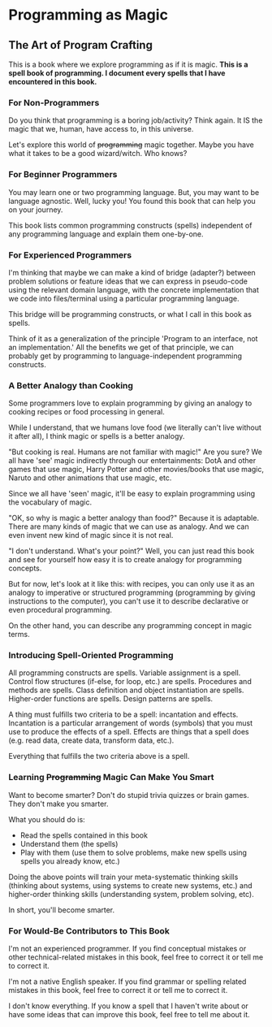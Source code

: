 # Programming as Magic
## The Art of Program Crafting
This is a book where we explore programming as if it is magic.
**This is a spell book of programming. I document every spells that I have encountered in this book.**

### For Non-Programmers
Do you think that programming is a boring job/activity? Think again. It IS the magic that we, human, have access to, in this universe. 

Let's explore this world of ~~programming~~ magic together. Maybe you have what it takes to be a good wizard/witch. Who knows?

### For Beginner Programmers
You may learn one or two programming language. But, you may want to be language agnostic. Well, lucky you! You found this book that can help you on your journey.

This book lists common programming constructs (spells) independent of any programming language and explain them one-by-one.

### For Experienced Programmers
I'm thinking that maybe we can make a kind of bridge (adapter?) between problem solutions or feature ideas that we can express in pseudo-code using the relevant domain language, with the concrete implementation that we code into files/terminal using a particular programming language.

This bridge will be programming constructs, or what I call in this book as spells.

Think of it as a generalization of the principle 'Program to an interface, not an implementation.' All the benefits we get of that principle, we can probably get by programming to language-independent programming constructs.

### A Better Analogy than Cooking
Some programmers love to explain programming by giving an analogy to cooking recipes or food processing in general.

While I understand, that we humans love food (we literally can't live without it after all), I think magic or spells is a better analogy.

"But cooking is real. Humans are not familiar with magic!"
Are you sure?
We all have 'see' magic indirectly through our entertainments: DotA and other games that use magic, Harry Potter and other movies/books that use magic, Naruto and other animations that use magic, etc.

Since we all have 'seen' magic, it'll be easy to explain programming using the vocabulary of magic.

"OK, so why is magic a better analogy than food?"
Because it is adaptable. There are many kinds of magic that we can use as analogy. And we can even invent new kind of magic since it is not real.

"I don't understand. What's your point?"
Well, you can just read this book and see for yourself how easy it is to create analogy for programming concepts. 

But for now, let's look at it like this: with recipes, you can only use it as an analogy to imperative or structured programming (programming by giving instructions to the computer), you can't use it to describe declarative or even procedural programming.

On the other hand, you can describe any programming concept in magic terms.

### Introducing Spell-Oriented Programming
All programming constructs are spells. Variable assignment is a spell. Control flow structures (if-else, for loop, etc.) are spells. Procedures and methods are spells. Class definition and object instantiation are spells. Higher-order functions are spells. Design patterns are spells.

A thing must fulfills two criteria to be a spell: incantation and effects. Incantation is a particular arrangement of words (symbols) that you must use to produce the effects of a spell. Effects are things that a spell does (e.g. read data, create data, transform data, etc.).

Everything that fulfills the two criteria above is a spell.

### Learning ~~Programming~~ Magic Can Make You Smart
Want to become smarter? Don't do stupid trivia quizzes or brain games. They don't make you smarter.

What you should do is:

- Read the spells contained in this book
- Understand them (the spells)
- Play with them (use them to solve problems, make new spells using spells you already know, etc.)

Doing the above points will train your meta-systematic thinking skills (thinking about systems, using systems to create new systems, etc.) and higher-order thinking skills (understanding system, problem solving, etc).

In short, you'll become smarter.

### For Would-Be Contributors to This Book
I'm not an experienced programmer. If you find conceptual mistakes or other technical-related mistakes in this book, feel free to correct it or tell me to correct it.

I'm not a native English speaker. If you find grammar or spelling related mistakes in this book, feel free to correct it or tell me to correct it.

I don't know everything. If you know a spell that I haven't write about or have some ideas that can improve this book, feel free to tell me about it.